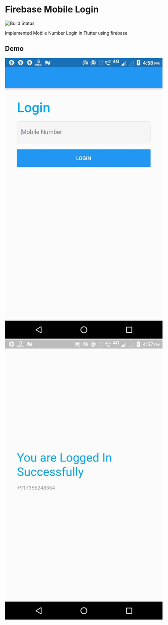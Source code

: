 # Firebase Mobile Login

![Build Status](https://travis-ci.org/joemccann/dillinger.svg?branch=master)

Implemented Mobile Number Login in Flutter using firebase

## Demo

![Page 1](./images/page1.jpeg)
![Page 2](./images/page2.jpeg)